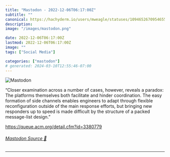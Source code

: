 ```yaml
---
title: "Mastodon - 2022-12-06T06:17:00Z"
subtitle: ""
canonical: https://hachyderm.io/users/mweagle/statuses/109465267095465562
description:
image: "/images/mastodon.png"

date: 2022-12-06T06:17:00Z
lastmod: 2022-12-06T06:17:00Z
image: ""
tags: ["Social Media"]

categories: ["mastodon"]
# generated: 2024-03-10T12:55:46-07:00
---
```

![Mastodon](/images/mastodon.png)

<p>“Closer examination across a number of cases, however, reveals a paradox: The platforms themselves both facilitate and hinder coordination. The easy formation of side channels enables engineers to adapt through flexible reconfiguration outside of the main response efforts, but bringing new responders up to speed is made difficult by the structure of a packed message-list design.”</p><p><a href="https://queue.acm.org/detail.cfm?id=3380779" target="_blank" rel="nofollow noopener noreferrer" translate="no"><span class="invisible">https://</span><span class="ellipsis">queue.acm.org/detail.cfm?id=33</span><span class="invisible">80779</span></a></p>


###### [Mastodon Source 🐘](https://hachyderm.io/@mweagle/109465267095465562)

___
